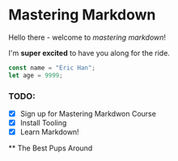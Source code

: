 # Mastering Markdown

Hello there - welcome to _mastering markdown_!

I'm **super excited** to have you along for the ride.

```javascript
const name = "Eric Han";
let age = 9999;
```

### TODO:

- [x] Sign up for Mastering Markdwon Course
- [x] Install Tooling
- [x] Learn Markdown!

\*\* The Best Pups Around
